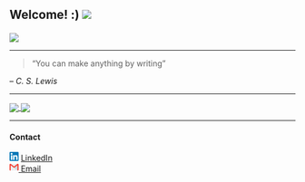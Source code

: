 <h2>Welcome! :) <img src="https://camo.githubusercontent.com/e8e7b06ecf583bc040eb60e44eb5b8e0ecc5421320a92929ce21522dbc34c891/68747470733a2f2f6d656469612e67697068792e636f6d2f6d656469612f6876524a434c467a6361737252346961377a2f67697068792e676966" href="#" width="28px"></h3>
<img width="1000px" align="center" src="https://uploaddeimagens.com.br/images/003/504/749/original/2.png?1635252038" />
<hr>
<blockquote>“You can make anything by writing”</blockquote> – <i>C. S. Lewis</i>
<hr>
<a href="#">
  <img align="center" src="https://github-readme-stats.vercel.app/api?username=jesseantonio&theme=dark&show_icons=true" width="420" />
</a>
<a href="#">
  <img align="center" src="https://github-readme-stats.vercel.app/api?username=jesseantonio&theme=dark&show_icons=true" width="420" />
</a>
<hr>
<h4>Contact</h4>
<a href="https://www.linkedin.com/in/jess%C3%A9-ant%C3%B4nio-effting-serpa-773a79217/"><img src="https://github.com/jesseantonio/jesseantonio/blob/main/linkedin (1).png" width="16"></img></a> <a href="https://www.linkedin.com/in/jess%C3%A9-ant%C3%B4nio-effting-serpa-773a79217/"> LinkedIn</a> <br>
<a href="https://www.linkedin.com/in/jessé-antônio-773a79217/"><img src="https://github.com/jesseantonio/jesseantonio/blob/main/gmail.png" width="16"></img></a><a href="mailto:jesseantonio1321@gmail.com"> Email</a>



